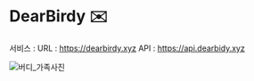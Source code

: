 # DearBirdy ✉️
서비스 : 
URL : https://dearbirdy.xyz
API : https://api.dearbidy.xyz



![버디_가족사진](https://github.com/user-attachments/assets/143b28f7-6e6e-47ea-af61-f765e444c98f)

<!--

**Here are some ideas to get you started:**

🙋‍♀️ A short introduction - what is your organization all about?
🌈 Contribution guidelines - how can the community get involved?
👩‍💻 Useful resources - where can the community find your docs? Is there anything else the community should know?
🍿 Fun facts - what does your team eat for breakfast?
🧙 Remember, you can do mighty things with the power of [Markdown](https://docs.github.com/github/writing-on-github/getting-started-with-writing-and-formatting-on-github/basic-writing-and-formatting-syntax)
-->
